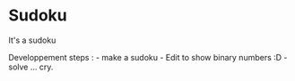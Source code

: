 # Sudoku
It's a sudoku

Developpement steps :
	- make a sudoku
	- Edit to show binary numbers :D
	- solve ...										cry.
